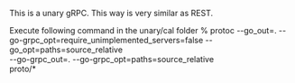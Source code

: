This is a unary gRPC.
This way is very similar as REST.

Execute following command in the unary/cal folder
% protoc --go_out=. --go-grpc_opt=require_unimplemented_servers=false --go_opt=paths=source_relative \
--go-grpc_out=. --go-grpc_opt=paths=source_relative \
proto/*